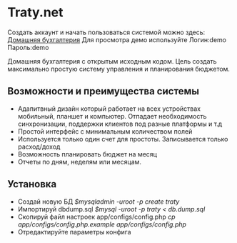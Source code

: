 Traty.net
=====

Создать аккаунт и начать пользоваться системой можно здесь: [Домашняя бухгалтерия](http://traty.net/)
Для просмотра демо используйте Логин:demo Пароль:demo

Домашняя бухгалтерия с открытым исходным кодом.
Цель создать максимально простую систему управления и планирования бюджетом.
## Возможности и преимущества системы
 * Адапитвный дизайн который работает на всех устройствах мобильный, планшет и компьютер. Отпадает необходимость синхронизации, поддержки клиентов под разные платформы и т.д
 * Простой интерфейс с минимальным количеством полей
 * Используется только один счет для простоты. Записывается только расход/доход
 * Возможность планировать бюджет на месяц
 * Отчеты по дням, неделям или месяцам.

## Установка
 * Создай новую БД 
 _$mysqladmin -uroot -p create traty_
 * Импортируй dbdump.sql 
 _$mysql -uroot -p traty < db.dump.sql_
 * Скопируй файл настроек app/configs/config.php
 _cp app/configs/config.php.example app/configs/config.php_
 * Отредактируйте параметры конфига


